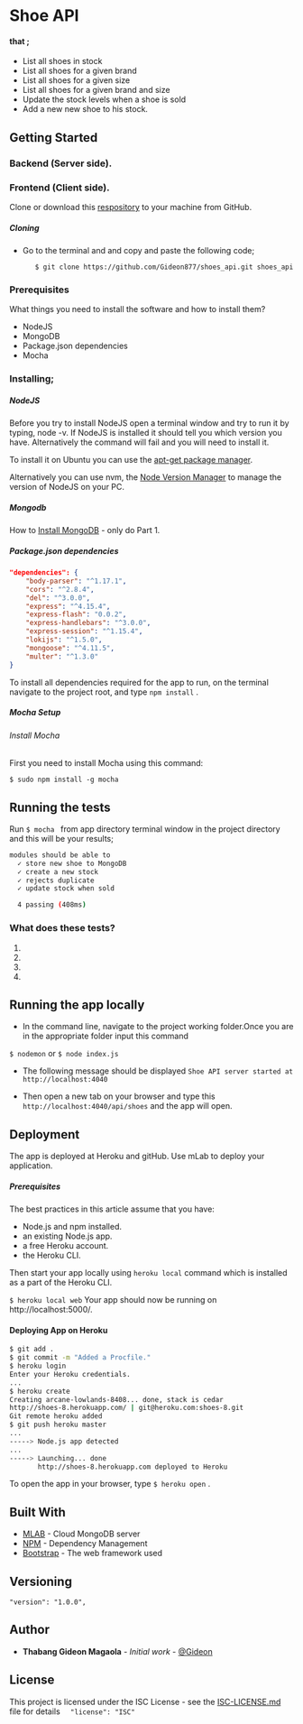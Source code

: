 # Shoe API

#### that ;

* List all shoes in stock
* List all shoes for a given brand
* List all shoes for a given size
* List all shoes for a given brand and size
* Update the stock levels when a shoe is sold
* Add a new new shoe to his stock.

## Getting Started
### Backend (Server side).
### Frontend (Client side).
Clone or download this [respository](https://github.com/Gideon877/shoes_api.git) to your machine from GitHub.
  
  
##### Cloning
* Go to the terminal and and copy and paste the following code;
    
         $ git clone https://github.com/Gideon877/shoes_api.git shoes_api


### Prerequisites

What things you need to install the software and how to install them?
* NodeJS
* MongoDB
* Package.json dependencies
* Mocha

### Installing;
##### NodeJS

Before you try to install NodeJS open a terminal window and try to run it by typing, node -v. If NodeJS is installed it should tell you which version you have. Alternatively the command will fail and you will need to install it.

To install it on Ubuntu you can use the [apt-get package manager](https://nodejs.org/en/download/package-manager/#debian-and-ubuntu-based-linux-distributions.md).

Alternatively you can use nvm, the [Node Version Manager](https://github.com/creationix/nvm#install-script.md) to manage the version of NodeJS on your PC.

##### Mongodb

How to [Install MongoDB](https://www.digitalocean.com/community/tutorials/how-to-install-and-secure-mongodb-on-ubuntu-16-04.md) - only do Part 1.

##### Package.json dependencies

```json
"dependencies": {
    "body-parser": "^1.17.1",
    "cors": "^2.8.4",
    "del": "^3.0.0",
    "express": "^4.15.4",
    "express-flash": "0.0.2",
    "express-handlebars": "^3.0.0",
    "express-session": "^1.15.4",
    "lokijs": "^1.5.0",
    "mongoose": "^4.11.5",
    "multer": "^1.3.0"
}
```

To install all dependencies required for the app to run, on the terminal navigate to the project root, and type  ``` npm install ``` .

##### Mocha Setup
###### Install Mocha
First you need to install Mocha using this command:
```
$ sudo npm install -g mocha
```

## Running the tests

Run ```$ mocha ``` from app directory terminal window in the project directory and this will be your results;

```bash
modules should be able to
  ✓ store new shoe to MongoDB
  ✓ create a new stock
  ✓ rejects duplicate
  ✓ update stock when sold

  4 passing (408ms)
```


### What does these tests?

1) 

2)

3) 

4)
   
   
## Running the app locally

* In the command line, navigate to the project working folder.Once you are in the appropriate folder input this command

```$ nodemon``` or ```$ node index.js``` 

* The following message should be displayed  ```Shoe API server started at http://localhost:4040```

* Then open a new tab on your browser and type this ``` http://localhost:4040/api/shoes``` and the app will open.

## Deployment

The app is deployed at Heroku and gitHub.
Use mLab to deploy your application.

##### Prerequisites
The best practices in this article assume that you have:

* Node.js and npm installed.
* an existing Node.js app.
* a free Heroku account.
* the Heroku CLI.

Then start your app locally using ```heroku local``` command which is installed as a part of the Heroku CLI.

``` $ heroku local web ```
Your app should now be running on http://localhost:5000/.

#### Deploying App on Heroku

```bash
$ git add .
$ git commit -m "Added a Procfile."
$ heroku login
Enter your Heroku credentials.
...
$ heroku create
Creating arcane-lowlands-8408... done, stack is cedar
http://shoes-8.herokuapp.com/ | git@heroku.com:shoes-8.git
Git remote heroku added
$ git push heroku master
...
-----> Node.js app detected
...
-----> Launching... done
       http://shoes-8.herokuapp.com deployed to Heroku

```

To open the app in your browser, type ```$ heroku open``` .


## Built With

* [MLAB](https://mlab.com) - Cloud MongoDB server
* [NPM](https://www.npmjs.com) - Dependency Management
* [Bootstrap](https://bootswatch.com/cerulean/) - The web framework used


## Versioning
``` "version": "1.0.0", ```


## Author

* **Thabang Gideon Magaola** - *Initial work* - [@Gideon](https://github.com/Gideon877)

## License

This project is licensed under the ISC License - see the [ISC-LICENSE.md](https://github.com/nevir/readable-licenses/blob/master/markdown/ISC-LICENSE.md) file for details 
```   "license": "ISC" ```

